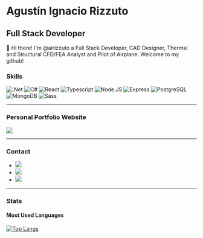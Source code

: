 
# Agustín Ignacio Rizzuto

## Full Stack Developer

👋 Hi there! I'm @airizzuto a Full Stack Developer, CAD Designer, Thermal and Structural CFD/FEA Analyst and Pilot of Airplane. Welcome to my github!

### Skills

![.Net](<https://img.shields.io/badge/.NET-5C2D91?style=for-the-badge&logo=.net&logoColor=white>)
![C#](<https://img.shields.io/badge/C%23-239120?style=for-the-badge&logo=c-sharp&logoColor=white>)
![React](<https://img.shields.io/badge/React-20232A?style=for-the-badge&logo=react&logoColor=61DAFB>)
![Typescript](<https://img.shields.io/badge/TypeScript-007ACC?style=for-the-badge&logo=typescript&logoColor=white>)
![Node.JS](<https://img.shields.io/badge/Node.js-43853D?style=for-the-badge&logo=node.js&logoColor=white>)
![Express](<https://img.shields.io/badge/Express.js-404D59?style=for-the-badge>)
![PostgreSQL](<https://img.shields.io/badge/PostgreSQL-316192?style=for-the-badge&logo=postgresql&logoColor=white>)
![MongoDB](<https://img.shields.io/badge/MongoDB-4EA94B?style=for-the-badge&logo=mongodb&logoColor=white>)
![Sass](<https://img.shields.io/badge/Sass-CC6699?style=for-the-badge&logo=sass&logoColor=white>)

----

### Personal Portfolio Website

<a href="https://airizzutodeveloper.vercel.app/"><img src="https://img.shields.io/badge/Portfolio-Website-9cf?style=flat-square"></a>

----

### Contact

<ul>
  <li>
    <a href="https://twitter.com/airizzuto">
      <img src="https://img.shields.io/badge/Twitter-@airizzuto-white?style=flat-square&logo=twitter" />
    </a>
  </li>
  <li>
    <a href="https://www.linkedin.com/in/airizzuto/">
      <img src="https://img.shields.io/badge/LinkedIn-airizzuto-blue?style=flat-square" />
    </a>
  </li>
  <li>
    <a href="#">
      <img src="https://img.shields.io/badge/Discord-Acrux%231636-blueviolet?style=flat-square" />
    </a>
  </li>
</ul>

----

### Stats

#### Most Used Languages

[![Top Langs](https://github-readme-stats.vercel.app/api/top-langs/?username=airizzuto&theme=dark)](https://github.com/airizzuto/github-readme-stats)
